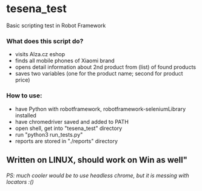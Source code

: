 # tesena_test
Basic scripting test in Robot Framework

### What does this script do?
- visits Alza.cz eshop
- finds all mobile phones of Xiaomi brand
- opens detail information about 2nd product from (list) of found products
- saves two variables (one for the product name; second for product price)

### How to use:
- have Python with robotframework, robotframework-seleniumLibrary installed
- have chromedriver saved and added to PATH
- open shell, get into "tesena_test" directory
- run "python3 run_tests.py"
- reports are stored in "./reports" directory

## Written on LINUX, should work on Win as well"

###### PS: much cooler would be to use headless chrome, but it is messing with locators :()
